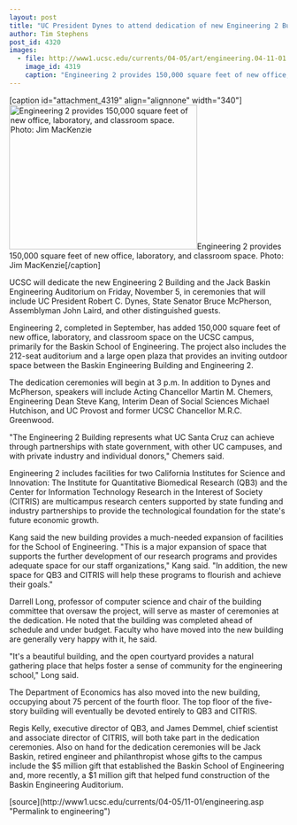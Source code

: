 ```yaml
---
layout: post
title: "UC President Dynes to attend dedication of new Engineering 2 Building on Friday, November 5"
author: Tim Stephens
post_id: 4320
images:
  - file: http://www1.ucsc.edu/currents/04-05/art/engineering.04-11-01.jpg
    image_id: 4319
    caption: "Engineering 2 provides 150,000 square feet of new office, laboratory, and classroom space. Photo: Jim MacKenzie"
---
```


[caption id="attachment_4319" align="alignnone" width="340"]<a href="http://localhost/mysite/wp-content/uploads/2004/11/engineering.04-11-01.jpg"><img class="size-full wp-image-4319" src="http://localhost/mysite/wp-content/uploads/2004/11/engineering.04-11-01.jpg" alt="Engineering 2 provides 150,000 square feet of new office, laboratory, and classroom space. Photo: Jim MacKenzie" width="340" height="261" /></a>Engineering 2 provides 150,000 square feet of new office, laboratory, and classroom space. Photo: Jim MacKenzie[/caption]
<a name="content" id="content"></a>
<p>
  UCSC will dedicate the new Engineering 2 Building and the Jack Baskin Engineering Auditorium on Friday, November 5, in ceremonies that will include UC President Robert C. Dynes, State Senator Bruce McPherson, Assemblyman John Laird, and other distinguished guests.
</p>
<p>
  Engineering 2, completed in September, has added 150,000 square feet of new office, laboratory, and classroom space on the UCSC campus, primarily for the Baskin School of Engineering. The project also includes the 212-seat auditorium and a large open plaza that provides an inviting outdoor space between the Baskin Engineering Building and Engineering 2.
</p>
<p>
  The dedication ceremonies will begin at 3 p.m. In addition to Dynes and McPherson, speakers will include Acting Chancellor Martin M. Chemers, Engineering Dean Steve Kang, Interim Dean of Social Sciences Michael Hutchison, and UC Provost and former UCSC Chancellor M.R.C. Greenwood.
</p>
<p>
  "The Engineering 2 Building represents what UC Santa Cruz can achieve through partnerships with state government, with other UC campuses, and with private industry and individual donors," Chemers said.
</p>
<p>
  Engineering 2 includes facilities for two California Institutes for Science and Innovation: The Institute for Quantitative Biomedical Research (QB3) and the Center for Information Technology Research in the Interest of Society (CITRIS) are multicampus research centers supported by state funding and industry partnerships to provide the technological foundation for the state's future economic growth.
</p>
<p>
  Kang said the new building provides a much-needed expansion of facilities for the School of Engineering. "This is a major expansion of space that supports the further development of our research programs and provides adequate space for our staff organizations," Kang said. "In addition, the new space for QB3 and CITRIS will help these programs to flourish and achieve their goals."
</p>
<p>
  Darrell Long, professor of computer science and chair of the building committee that oversaw the project, will serve as master of ceremonies at the dedication. He noted that the building was completed ahead of schedule and under budget. Faculty who have moved into the new building are generally very happy with it, he said.
</p>
<p>
  "It's a beautiful building, and the open courtyard provides a natural gathering place that helps foster a sense of community for the engineering school," Long said.
</p>
<p>
  The Department of Economics has also moved into the new building, occupying about 75 percent of the fourth floor. The top floor of the five-story building will eventually be devoted entirely to QB3 and CITRIS.
</p>
<p>
  Regis Kelly, executive director of QB3, and James Demmel, chief scientist and associate director of CITRIS, will both take part in the dedication ceremonies. Also on hand for the dedication ceremonies will be Jack Baskin, retired engineer and philanthropist whose gifts to the campus include the $5 million gift that established the Baskin School of Engineering and, more recently, a $1 million gift that helped fund construction of the Baskin Engineering Auditorium.
</p>
<form>

</form>
<p>

</p>
[source](http://www1.ucsc.edu/currents/04-05/11-01/engineering.asp "Permalink to engineering")
